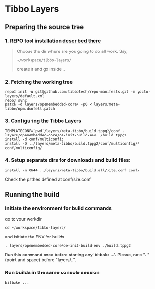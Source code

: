 # Tibbo Layers

## Preparing the source tree

### 1. REPO tool installation [described there](/../../)

> Choose the dir where are you going to do all work. Say,
> ```
> ~/workspace/tibbo-layers/
> ```
> create it and go inside...


### 2. Fetching the working tree
```
repo3 init -u git@github.com:tibbotech/repo-manifests.git -m yocto-layers/default.xml
repo3 sync
patch -d layers/openembedded-core/ -p0 < layers/meta-tibbo/npm.dunfell.patch
```

### 3. Configuring the Tibbo Layers
```
TEMPLATECONF=`pwd`/layers/meta-tibbo/build.tppg2/conf . layers/openembedded-core/oe-init-build-env ./build.tppg2
install -d conf/multiconfig
install -D ../layers/meta-tibbo/build.tppg2/conf/multiconfig/* conf/multiconfig/
```

### 4. Setup separate dirs for downloads and build files:
```
install -m 0644 ../layers/meta-tibbo/build.all/site.conf conf/
```
Check the pathes defined at conf/site.conf

## Running the build

### Initiate the environment for build commands
go to your workdir
```
cd ~/workspace/tibbo-layers/
```
and initiate the ENV for builds
```
. layers/openembedded-core/oe-init-build-env ./build.tppg2
```
Run this command once before starting any 'bitbake ...'.
Please, note ". " (point and space) before "layers/..".

### Run builds in the same console session
```
bitbake ...
```

